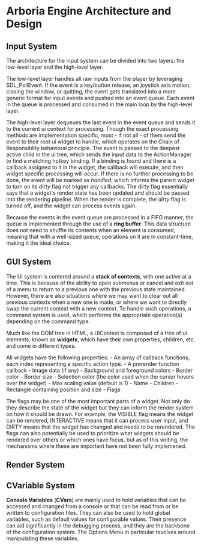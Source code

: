 # Arboria Engine Architecture and Design

## Input System

The architecture for the input system can be divided into two layers: the low-level layer and the high-level layer.

The low-level layer handles all raw inputs from the player by leveraging SDL_PollEvent. If the event is a key/button release, an joystick axis motion, closing the window, or quitting, the event gets translated into a more generic format for input events and pushed into an event queue. Each event in the queue is processed and consumed in the main loop by the high-level layer.

The high-level layer dequeues the last event in the event queue and sends it to the current ui context for processing. Though the exact processing methods are implementation specific, most - if not all - of them send the event to their root ui widget to handle, which operates on the Chain of Responsiblity behavioral principle. 
The event is passed to the deepest active child in the ui tree, which sends the input data to the ActionManager to find a matching hotkey binding. If a binding is found and there is a callback assigned to it in the widget, the callback will execute, and then widget specific processing will occur. If there is no further processing to be done,
the event will be marked as *handled*, which informs the parent widget to turn on its *dirty* flag not trigger any callbacks. The *dirty* flag essentially says that a widget's render state has been updated and should be passed into the rendering pipeline. When the render is complete, the *dirty* flag is turned off, and the widget can process events again.

Because the events in the event queue are processed in a FIFO manner, the queue is implemented through the use of a **ring buffer**. This data structure does not need to shuffle its contents when an element is consumed, meaning that with a well-sized queue, operations on it are in constant-time, making it the ideal choice.

## GUI System

The UI system is centered around a **stack of contexts**, with one active at a time. This is because of the ability to open submenus or cancel and exit out of a menu to return to a previous one with the previous state maintained. However, there are also situations where we may want to clear out all previous contexts when a new one is made, or where we want to directly swap the
current context with a new context. To handle such operations, a command system is used, which performs the appropriate operation(s) depending on the command type.

Much like the DOM tree in HTML, a UIContext is composed of a tree of ui elements, known as **widgets**, which have their own properties, children, etc. and come in different types.

All widgets have the following properties:
	- An array of callback functions, each index representing a specific action type.
	- A prerender function callback
	- Image data (if any)
	- Background and foreground colors
	- Border color
	- Border size
	- Selection color (the color used when the cursor hovers over the widget)
	- Max scaling value (default is 1)
	- Name
	- Children
	- Rectangle containing position and size
	- Flags

The flags may be one of the most important parts of a widget. Not only do they describe the state of the widget but they can inform the render system on how it should be drawn. For example, the VISIBLE flag means the widget can be rendered, INTERACTIVE means that it can process user input, and DIRTY means that the widget has changed and needs to be rerendered.
The flags can also potentially be used to prioritize what widgets should be rendered over others or which ones have focus, but as of this writing, the mechanisms where these are important have not been fully implemened.

## Render System

## CVariable System

**Console Variables** (**CVars**) are mainly used to hold variables that can be accessed and changed from a console or that can be read from or be written to configuration files. They can also be used to hold global variables, such as default values for configurable values. Their presence can aid significantly in the debugging process, and they are the backbone of the configuration
system. The Options Menu in particular revolves around manipulating these variables.